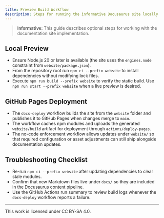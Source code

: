 ```yaml
---
title: Preview Build Workflow
description: Steps for running the informative Docusaurus site locally and verifying the GitHub Pages deployment.
---
```


> **Informative:** This guide describes optional steps for working with the documentation site implementation.

## Local Preview
- Ensure Node.js 20 or later is available (the site uses the `engines.node` constraint from `website/package.json`).
- From the repository root run `npm ci --prefix website` to install dependencies without modifying lock files.
- Execute `npm run build --prefix website` to verify the static build. Use `npm run start --prefix website` when a live preview is desired.

## GitHub Pages Deployment
- The `docs-deploy` workflow builds the site from the `website` folder and publishes it to GitHub Pages when changes merge to `main`.
- The workflow caches npm modules and uploads the generated `website/build` artifact for deployment through `actions/deploy-pages`.
- The no-code enforcement workflow allows updates under `website/` so that required configuration or asset adjustments can still ship alongside documentation updates.

## Troubleshooting Checklist
- Re-run `npm ci --prefix website` after updating dependencies to clear stale modules.
- Confirm that new Markdown files live under `docs/` so they are included in the Docusaurus content pipeline.
- Use the GitHub Actions run summary to review build logs whenever the `docs-deploy` workflow reports a failure.

---

This work is licensed under CC BY-SA 4.0.
